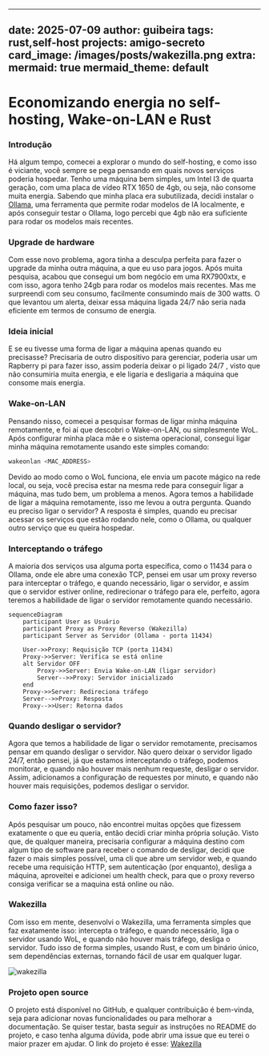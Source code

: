 
---
date: 2025-07-09
author: guibeira
tags: rust,self-host
projects: amigo-secreto
card_image: /images/posts/wakezilla.png
extra:
  mermaid: true
  mermaid_theme: default
---


# Economizando energia no self-hosting, Wake-on-LAN e Rust


### Introdução

Há algum tempo, comecei a explorar o mundo do self-hosting, e como isso é viciante, você sempre se pega pensando em quais novos serviços poderia hospedar. Tenho uma máquina bem simples, um Intel I3 de quarta geração, com uma placa de vídeo RTX 1650 de 4gb, ou seja, não consome muita energia. 
Sabendo que minha placa era subutilizada, decidi instalar o [Ollama](https://ollama.com), uma ferramenta que permite rodar modelos de IA localmente, e após conseguir testar o Ollama, logo percebi que 4gb não era suficiente para rodar os modelos mais recentes. 

### Upgrade de hardware

Com esse novo problema, agora tinha a desculpa perfeita para fazer o upgrade da minha outra máquina, a que eu uso para jogos. Após muita pesquisa, acabou que consegui um bom negócio em uma RX7900xtx, e com isso, agora tenho 24gb para rodar os modelos mais recentes. Mas me surpreendi com seu consumo, facilmente consumindo mais de 300 watts. O que levantou um alerta, deixar essa máquina ligada 24/7 não seria nada eficiente em termos de consumo de energia.  

### Ideia inicial

E se eu tivesse uma forma de ligar a máquina apenas quando eu precisasse? Precisaria de outro dispositivo para gerenciar, poderia usar um Rapberry pi para fazer isso, assim poderia deixar o pi ligado 24/7 , visto que não consumiria muita energia, e ele ligaria e desligaria a máquina que consome mais energia. 

### Wake-on-LAN

Pensando nisso, comecei a pesquisar formas de ligar minha máquina remotamente, e foi aí que descobri o Wake-on-LAN, ou simplesmente WoL. Após configurar minha placa mãe e o sistema operacional, consegui ligar minha máquina remotamente usando este simples comando:

```bash
wakeonlan <MAC_ADDRESS>
```

Devido ao modo como o WoL funciona, ele envia um pacote mágico na rede local, ou seja, você precisa estar na mesma rede para conseguir ligar a máquina, mas tudo bem, um problema a menos. Agora temos a habilidade de ligar a máquina remotamente, isso me levou a outra pergunta. Quando eu preciso ligar o servidor? A resposta é simples, quando eu precisar acessar os serviços que estão rodando nele, como o Ollama, ou qualquer outro serviço que eu queira hospedar.


### Interceptando o tráfego

A maioria dos serviços usa alguma porta específica, como o 11434 para o Ollama, onde ele abre uma conexão TCP, pensei em usar um proxy reverso para interceptar o tráfego, e quando necessário, ligar o servidor, e assim que o servidor estiver online, redirecionar o tráfego para ele, perfeito, agora teremos a habilidade de ligar o servidor remotamente quando necessário. 

```mermaid
sequenceDiagram
    participant User as Usuário
    participant Proxy as Proxy Reverso (Wakezilla)
    participant Server as Servidor (Ollama - porta 11434)

    User->>Proxy: Requisição TCP (porta 11434)
    Proxy->>Server: Verifica se está online
    alt Servidor OFF
        Proxy->>Server: Envia Wake-on-LAN (ligar servidor)
        Server-->>Proxy: Servidor inicializado
    end
    Proxy->>Server: Redireciona tráfego
    Server-->>Proxy: Resposta
    Proxy-->>User: Retorna dados

```

### Quando desligar o servidor? 

Agora que temos a habilidade de ligar o servidor remotamente, precisamos pensar em quando desligar o servidor.
Não quero deixar o servidor ligado 24/7, então pensei, já que estamos interceptando o tráfego, podemos monitorar, e quando não houver mais nenhum requeste, desligar o servidor. Assim, adicionamos a configuração de requestes por minuto, e quando não houver mais requisições, podemos desligar o servidor.


### Como fazer isso?

Após pesquisar um pouco, não encontrei muitas opções que fizessem exatamente o que eu queria, então decidi criar minha própria solução. Visto que, de qualquer maneira, precisaria configurar a máquina destino com algum tipo de software para receber o comando de desligar, decidi que fazer o mais simples possível, uma cli que abre um servidor web, e quando recebe uma requisição HTTP, sem autenticação (por enquanto), desliga a máquina, aproveitei e adicionei um  health check, para que o proxy reverso consiga verificar se a maquina está online ou não.


### Wakezilla

Com isso em mente, desenvolvi o Wakezilla, uma ferramenta simples que faz exatamente isso: intercepta o tráfego, e quando necessário, liga o servidor usando WoL, e quando não houver mais tráfego, desliga o servidor. 
Tudo isso de forma simples, usando Rust, e com um binário único, sem dependências externas, tornando fácil de usar em qualquer lugar.

![wakezilla](media/posts/wakezilla/output.gif)

### Projeto open source
O projeto está disponível no GitHub, e qualquer contribuição é bem-vinda, seja para adicionar novas funcionalidades ou para melhorar a documentação.
Se quiser testar, basta seguir as instruções no README do projeto, e caso tenha alguma dúvida, pode abrir uma issue que eu terei o maior prazer em ajudar.
O link do projeto é esse: [Wakezilla](https://github.com/guibeira/wakezilla)

